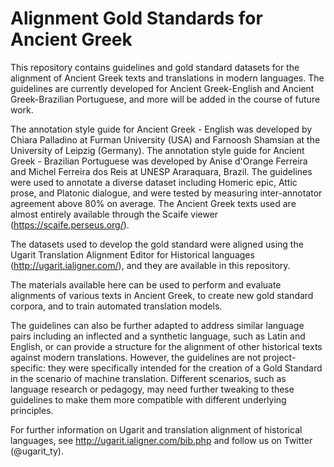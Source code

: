 # Alignment Gold Standards for Ancient Greek

This repository contains guidelines and gold standard datasets for the alignment of Ancient Greek texts and translations in modern languages. The guidelines are currently developed for Ancient Greek-English and Ancient Greek-Brazilian Portuguese, and more will be added in the course of future work. 

The annotation style guide for Ancient Greek - English was developed by Chiara Palladino at Furman University (USA) and Farnoosh Shamsian at the University of Leipzig (Germany). The annotation style guide for Ancient Greek - Brazilian Portuguese was developed by Anise d'Orange Ferreira and Michel Ferreira dos Reis at UNESP Araraquara, Brazil. The guidelines were used to annotate a diverse dataset including Homeric epic, Attic prose, and Platonic dialogue, and were tested by measuring inter-annotator agreement above 80% on average. The Ancient Greek texts used are almost entirely available through the Scaife viewer (https://scaife.perseus.org/).

The datasets used to develop the gold standard were aligned using the Ugarit Translation Alignment Editor for Historical languages (http://ugarit.ialigner.com/), and they are available in this repository. 

The materials available here can be used to perform and evaluate alignments of various texts in Ancient Greek, to create new gold standard corpora, and to train automated translation models. 

The guidelines can also be further adapted to address similar language pairs including an inflected and a synthetic language, such as Latin and English, or can provide a structure for the alignment of other historical texts against modern translations. However, the guidelines are not project-specific: they were specifically intended for the creation of a Gold Standard in the scenario of machine translation. Different scenarios, such as language research or pedagogy, may need further tweaking to these guidelines to make them more compatible with different underlying principles.

For further information on Ugarit and translation alignment of historical languages, see http://ugarit.ialigner.com/bib.php and follow us on Twitter (@ugarit_ty). 
